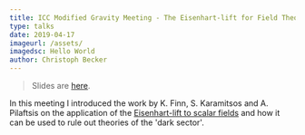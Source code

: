 ```yaml
---
title: ICC Modified Gravity Meeting - The Eisenhart-lift for Field Theories
type: talks
date: 2019-04-17
imageurl: /assets/
imagedsc: Hello World
author: Christoph Becker
---
```


> Slides are [here](/assets/talks_mg_eisenhart.html).

In this meeting I introduced the work by K. Finn, S. Karamitsos and A. Pilaftsis on the application of the [Eisenhart-lift to scalar fields](https://arxiv.org/pdf/1806.02431.pdf) and how it can be used to rule out theories of the 'dark sector'.
